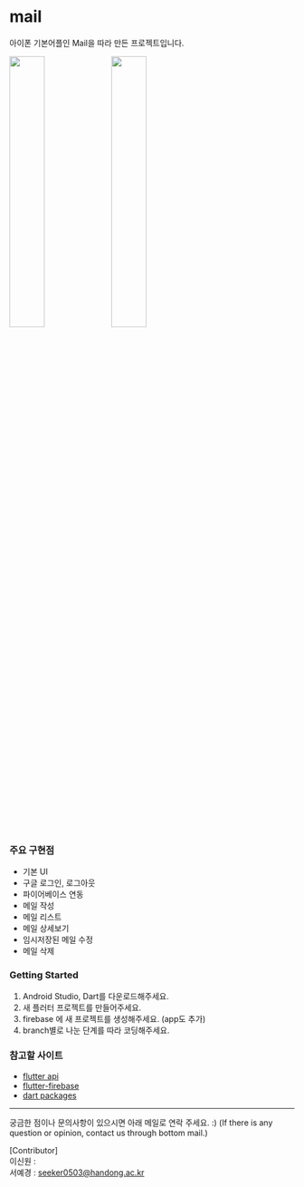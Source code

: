 # mail

아이폰 기본어플인 Mail을 따라 만든 프로젝트입니다.

<img src="https://user-images.githubusercontent.com/83738381/177155571-906bc106-bdad-4f06-8219-9e07e99c747c.png" width="35%"/>
<img src="https://user-images.githubusercontent.com/83738381/177166285-0cfd3a4b-9d2b-4789-b11d-3b76ebe13c95.png" width="35%"/>
          

### 주요 구현점

- 기본 UI
- 구글 로그인, 로그아웃
- 파이어베이스 연동
- 메일 작성
- 메일 리스트
- 메일 상세보기
- 임시저장된 메일 수정
- 메일 삭제          


### Getting Started

1. Android Studio, Dart를 다운로드해주세요.
2. 새 플러터 프로젝트를 만들어주세요.
3. firebase 에 새 프로젝트를 생성해주세요. (app도 추가)
4. branch별로 나눈 단계를 따라 코딩해주세요.          
          

### 참고할 사이트

- [flutter api](https://api.flutter.dev/)
- [flutter-firebase](https://firebase.flutter.dev/)
- [dart packages](https://pub.dev/)      


     
---

궁금한 점이나 문의사항이 있으시면 아래 메일로 연락 주세요. :)
(If there is any question or opinion, contact us through bottom mail.)

[Contributor]     
이신원 :      
서예경 : seeker0503@handong.ac.kr
